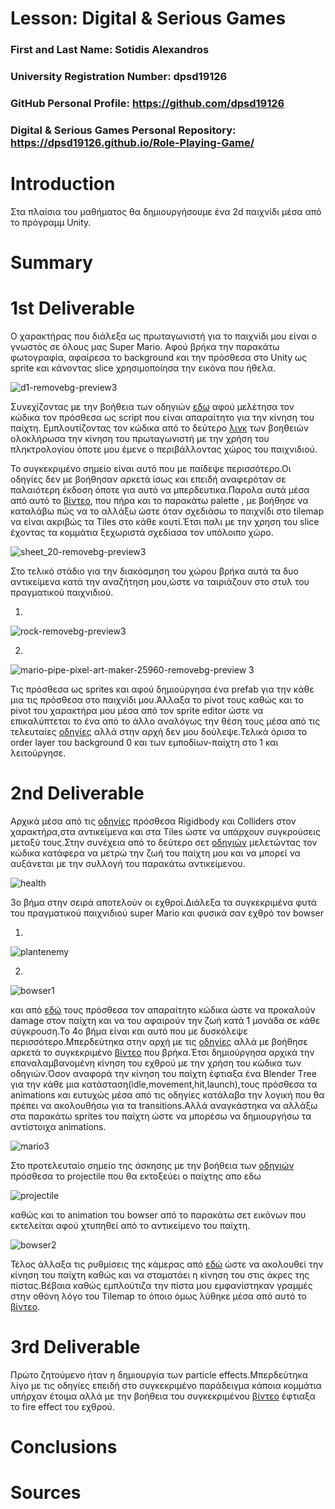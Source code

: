 # Lesson: Digital & Serious Games

### First and Last Name: Sotidis Alexandros
### University Registration Number: dpsd19126
### GitHub Personal Profile: https://github.com/dpsd19126
### Digital & Serious Games Personal Repository: https://dpsd19126.github.io/Role-Playing-Game/

# Introduction
Στα πλαίσια του μαθήματος θα δημιουργήσουμε ένα 2d παιχνίδι μέσα από το πρόγραμμ Unity.

# Summary


# 1st Deliverable
Ο χαρακτήρας που διάλεξα ως πρωταγωνιστή για το παιχνίδι μου είναι ο γνωστός σε όλους μας Super Mario. Αφού βρήκα την παρακάτω φωτογραφία, αφαίρεσα το background και την πρόσθεσα στο  Unity ως sprite και κάνοντας slice χρησιμοποίησα την εικόνα που ήθελα. 

![d1-removebg-preview3](https://user-images.githubusercontent.com/100956044/201169382-4a35e862-7134-44ef-8120-ad1e5eb1abbb.png)
 
Συνεχίζοντας με την βοήθεια των οδηγιών [εδω](https://learn.unity.com/tutorial/main-character-and-first-script?uv=2020.3&projectId=5c6166dbedbc2a0021b1bc7c#5cda9cf1edbc2a0968fb8617) αφού μελέτησα τον κώδικα τον πρόσθεσα ως script που είναι απαραίτητο για την κίνηση του παίχτη.
Εμπλουτίζοντας  τον κώδικα από το δεύτερο [λινκ](https://learn.unity.com/tutorial/character-controller-and-keyboard-input?uv=2020.3&projectId=5c6166dbedbc2a0021b1bc7c#) των βοηθειών ολοκλήρωσα την κίνηση του πρωταγωνιστή με την χρήση του πληκτρολογίου όποτε  μου έμενε ο περιβάλλοντας χώρος του παιχνιδιού.
 
Το συγκεκριμένο σημείο είναι αυτό που με παίδεψε περισσότερο.Οι οδηγίες δεν με βοήθησαν αρκετά ίσως και επειδή αναφερόταν σε παλαιότερη έκδοση όποτε για αυτό να μπερδευτικα.Παρολα αυτά μέσα από αυτό το [βίντεο](https://www.youtube.com/watch?v=DTp5zi8_u1U&t=7s), που πήρα και το παρακάτω  palette , με βοήθησε να καταλάβω πώς να το αλλάξω ώστε όταν σχεδιάσω το παιχνίδι στο tilemap να είναι ακριβώς τα Τiles στο κάθε κουτί.Έτσι παλι με την χρηση του slice έχοντας τα κομμάτια ξεχωριστά σχεδίασα τον υπόλοιπο χώρο.

![sheet_20-removebg-preview3](https://user-images.githubusercontent.com/100956044/201177661-5d0c8078-3f8d-4786-b7de-36872c88aef6.png)

Στο τελικό στάδιο για την διακόσμηση του χώρου βρήκα αυτά τα δυο αντικείμενα κατά την αναζήτηση μου,ώστε να ταιριάζουν στο στυλ του πραγματικού παιχνιδιού.





1)
![rock-removebg-preview3](https://user-images.githubusercontent.com/100956044/201179035-851c865d-faea-4456-8d9b-463085248349.png)







2)
![mario-pipe-pixel-art-maker-25960-removebg-preview 3](https://user-images.githubusercontent.com/100956044/201179057-22161d6f-b1ea-4e96-8a19-a9e3ab9b4002.png)

Τις πρόσθεσα ως sprites και αφού δημιούργησα ένα prefab για την κάθε μια τις πρόσθεσα στο παιχνίδι μου.Άλλαξα το pivot τους καθώς και το pivot του χαρακτήρα μου μέσα από τον sprite editor ώστε να επικαλύπτεται το ένα από το άλλο αναλόγως την θέση τους μέσα από τις τελευταίες [οδηγίες](https://learn.unity.com/tutorial/decorating-the-world?uv=2020.3&projectId=5c6166dbedbc2a0021b1bc7c#5ce2878aedbc2a0704649373) αλλά στην αρχή δεν μου δούλεψε.Τελικά όρισα το order layer του background 0 και των εμποδίων-παίχτη στο 1 και λειτούργησε.







# 2nd Deliverable
Αρχικά μέσα από τις [οδηγίες](https://learn.unity.com/tutorial/world-interactions-blocking-movement?uv=2020.3&projectId=5c6166dbedbc2a0021b1bc7c#) πρόσθεσα Rigidbody και Colliders στον χαρακτήρα,στα αντικείμενα και στα Τiles ώστε να υπάρχουν συγκρούσεις μεταξύ τους.Στην συνέχεια από το δεύτερο σετ  [οδηγιών](https://learn.unity.com/tutorial/world-interactions-collectibles?uv=2020.3&projectId=5c6166dbedbc2a0021b1bc7c#) μελετώντας τον κώδικα κατάφερα να μετρώ την ζωή του παίχτη μου και  να  μπορεί να αυξάνεται με την συλλογή του παρακάτω αντικείμενου.



![health](https://user-images.githubusercontent.com/100956044/207704774-267610e8-976b-43e9-b156-643431b7b67e.png)


3ο βήμα στην σειρά αποτελούν οι εχθροί.Διάλεξα τα συγκεκριμένα φυτά του πραγματικού παιχνιδιού super Mario και φυσικά σαν εχθρό τον bowser


1)
![plantenemy](https://user-images.githubusercontent.com/100956044/207706755-3a7505be-1e0c-4402-96ca-d8d8621024d9.png)


2)
![bowser1](https://user-images.githubusercontent.com/100956044/207706704-c7f18a93-2105-44e8-9555-916703bfe14e.png)


και από [εδώ](https://learn.unity.com/tutorial/world-interactions-damage-zones-and-enemies?uv=2020.3&projectId=5c6166dbedbc2a0021b1bc7c#) τους πρόσθεσα τον απαραίτητο κώδικα ώστε να προκαλούν damage στον παίχτη και να του αφαιρούν την ζωή κατά 1 μονάδα  σε κάθε σύγκρουση.Το 4ο βήμα είναι και αυτό που με δυσκόλεψε περισσότερο.Μπερδεύτηκα στην αρχή με τις [οδηγίες](https://learn.unity.com/tutorial/sprite-animation?uv=2020.3&projectId=5c6166dbedbc2a0021b1bc7c#) αλλά με βοήθησε αρκετά το συγκεκριμένο [βίντεο](https://www.youtube.com/watch?v=whzomFgjT50&t=1003s) που βρήκα.Έτσι δημιούργησα αρχικά την επαναλαμβανομένη κίνηση του εχθρού με την χρήση του κώδικα των οδηγιών.Όσον αναφορά την κίνηση του παίχτη έφτιαξα ένα Βlender Τree για την κάθε μια κατάσταση(idle,movement,hit,launch),τους πρόσθεσα τα animations  και ευτυχώς μέσα από τις οδηγίες κατάλαβα την λογική που θα πρέπει να ακολουθήσω για τα transitions.Αλλά αναγκάστηκα να αλλάξω στα παρακάτω sprites του παίχτη ώστε να μπορέσω να δημιουργήσω τα αντίστοιχα animations.



![mario3](https://user-images.githubusercontent.com/100956044/207711395-0e671937-1382-482b-9053-1176e0c88cfb.png)




Στο προτελευταίο σημείο της άσκησης με  την βοήθεια των [οδηγιών](https://learn.unity.com/tutorial/world-interactions-projectile?uv=2020.3&projectId=5c6166dbedbc2a0021b1bc7c#) πρόσθεσα το projectile που θα εκτοξεύει ο παίχτης απο εδω



![projectile](https://user-images.githubusercontent.com/100956044/207714237-af1f3e92-81e6-4cda-b49b-a257bb4cc6aa.png)





καθώς και το animation του bowser από το παρακάτω σετ  εικόνων που εκτελείται αφού χτυπηθεί από το αντικείμενο του παίχτη.
 


![bowser2](https://user-images.githubusercontent.com/100956044/207711455-acbc45b2-835a-4b39-81fa-468971ab5e94.png)









Τέλος άλλαξα τις ρυθμίσεις της κάμερας από [εδώ](https://learn.unity.com/tutorial/camera-cinemachine?uv=2020.3&projectId=5c6166dbedbc2a0021b1bc7c#) ώστε να ακολουθεί την κίνηση του παίχτη καθώς  και να σταματάει η κίνηση του στις άκρες της πίστας.Βέβαια καθώς εμπλούτιζα την πίστα μου εμφανίστηκαν γραμμές στην οθόνη λόγο του Τilemap το όποιο όμως λύθηκε μέσα από αυτό το [βίντεο](https://www.youtube.com/watch?v=Wf98KrAyB2I).



# 3rd Deliverable 
Πρώτο ζητούμενο ήταν η δημιουργία των particle effects.Μπερδεύτηκα λίγο με τις οδηγίες επειδή στο συγκεκριμένο παράδειγμα κάποια κομμάτια υπήρχαν έτοιμα αλλά με την βοήθεια του συγκεκριμένου [βίντεο](https://www.youtube.com/watch?v=G_FrfopzGmY) έφτιαξα το fire effect του εχθρού.

# Conclusions


# Sources
